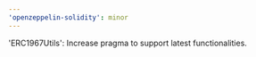 ```yaml
---
'openzeppelin-solidity': minor
---
```


'ERC1967Utils': Increase pragma to support latest functionalities.
